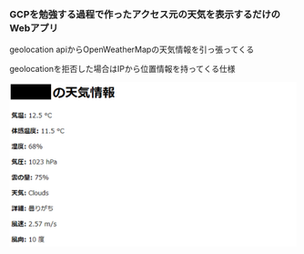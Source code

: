 ### GCPを勉強する過程で作ったアクセス元の天気を表示するだけのWebアプリ



geolocation apiからOpenWeatherMapの天気情報を引っ張ってくる

geolocationを拒否した場合はIPから位置情報を持ってくる仕様


![](./templates/image.png)
